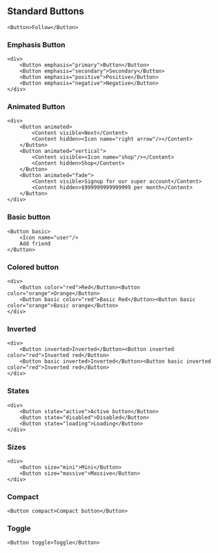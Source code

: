 ## Standard Buttons

    <Button>Follow</Button>

### Emphasis Button

    <div>
        <Button emphasis="primary">Button</Button>
        <Button emphasis="secondary">Secondary</Button>
        <Button emphasis="positive">Positive</Button>
        <Button emphasis="negative">Negative</Button>
    </div>

### Animated Button

    <div>
        <Button animated>
            <Content visible>Next</Content>
            <Content hidden><Icon name="right arrow"/></Content>
        </Button>
        <Button animated="vertical">
            <Content visible><Icon name="shop"/></Content>
            <Content hidden>Shop</Content>
        </Button>
        <Button animated="fade">
            <Content visible>Signup for our super account</Content>
            <Content hidden>$999999999999999 per month</Content>
        </Button>
    </div>

### Basic button

    <Button basic>
        <Icon name="user"/>
        Add friend
    </Button>


### Colored button

    <div>
        <Button color="red">Red</Button><Button color="orange">Orange</Button>
        <Button basic color="red">Basic Red</Button><Button basic color="orange">Basic orange</Button>
    </div>


### Inverted

    <div>
        <Button inverted>Inverted</Button><Button inverted color="red">Inverted red</Button>
        <Button basic inverted>Inverted</Button><Button basic inverted color="red">Inverted red</Button>
    </div>


### States

    <div>
        <Button state="active">Active button</Button>
        <Button state="disabled">Disabled</Button>
        <Button state="loading">Loading</Button>
    </div>

### Sizes

    <div>
        <Button size="mini">Mini</Button>
        <Button size="massive">Massive</Button>
    </div>

### Compact

    <Button compact>Compact button</Button>


### Toggle

    <Button toggle>Toggle</Button>



